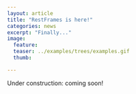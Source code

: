 ```yaml
---
layout: article
title: "RestFrames is here!"
categories: news
excerpt: "Finally..."
image:
  feature:
  teaser: ../examples/trees/examples.gif
  thumb:

---
```


Under construction: coming soon!

